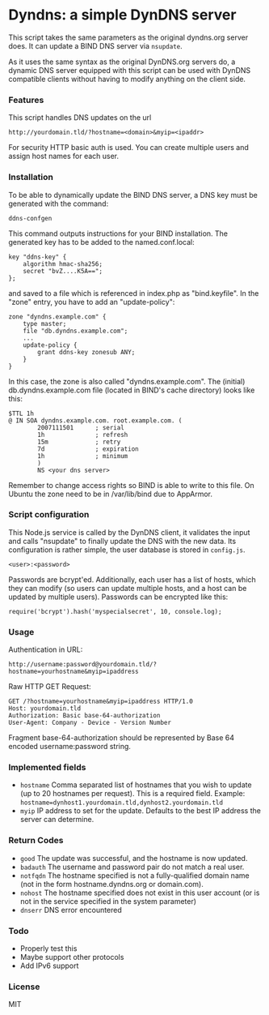 # Dyndns: a simple DynDNS server

This script takes the same parameters as the original dyndns.org server does. It can update a BIND DNS server via `nsupdate`.

As it uses the same syntax as the original DynDNS.org servers do, a dynamic DNS server equipped with this script can be used with DynDNS compatible clients without having to modify anything on the client side.


### Features

This script handles DNS updates on the url

    http://yourdomain.tld/?hostname=<domain>&myip=<ipaddr>

For security HTTP basic auth is used. You can create multiple users and assign host names for each user.


### Installation

To be able to dynamically update the BIND DNS server, a DNS key must be generated with the command:

    ddns-confgen

This command outputs instructions for your BIND installation. The generated key has to be added to the named.conf.local:

    key "ddns-key" {
        algorithm hmac-sha256;
        secret "bvZ....K5A==";
    };

and saved to a file which is referenced in index.php as "bind.keyfile". In the "zone" entry, you have to add an "update-policy":

    zone "dyndns.example.com" {
        type master;
        file "db.dyndns.example.com";
        ...
        update-policy {
            grant ddns-key zonesub ANY;
        }
    }

In this case, the zone is also called "dyndns.example.com". The (initial) db.dyndns.example.com file (located in BIND's cache directory) looks like this:

    $TTL 1h
    @ IN SOA dyndns.example.com. root.example.com. (
            2007111501      ; serial
            1h              ; refresh
            15m             ; retry
            7d              ; expiration
            1h              ; minimum
            )  
            NS <your dns server>

Remember to change access rights so BIND is able to write to this file. On Ubuntu the zone need to be in /var/lib/bind due to AppArmor.


### Script configuration

This Node.js service is called by the DynDNS client, it validates the input and calls "nsupdate" to 
finally update the DNS with the new data. Its configuration is rather simple, the user database is
stored in `config.js`.

    <user>:<password>

Passwords are bcrypt'ed. Additionally, each user has a list of hosts, which they can modify (so users can update multiple hosts, and a host can be updated by multiple users). Passwords can be encrypted like this:

    require('bcrypt').hash('myspecialsecret', 10, console.log);


### Usage

Authentication in URL:

    http://username:password@yourdomain.tld/?hostname=yourhostname&myip=ipaddress


Raw HTTP GET Request:

    GET /?hostname=yourhostname&myip=ipaddress HTTP/1.0 
    Host: yourdomain.tld 
    Authorization: Basic base-64-authorization 
    User-Agent: Company - Device - Version Number

Fragment base-64-authorization should be represented by Base 64 encoded username:password string.


### Implemented fields

- `hostname` Comma separated list of hostnames that you wish to update (up to 20 hostnames per request). This is a required field. Example: `hostname=dynhost1.yourdomain.tld,dynhost2.yourdomain.tld`
- `myip` IP address to set for the update. Defaults to the best IP address the server can determine.


### Return Codes

- `good` The update was successful, and the hostname is now updated.
- `badauth` The username and password pair do not match a real user.
- `notfqdn` The hostname specified is not a fully-qualified domain name (not in the form hostname.dyndns.org or domain.com).
- `nohost` The hostname specified does not exist in this user account (or is not in the service specified in the system parameter)
- `dnserr` DNS error encountered


### Todo

- Properly test this
- Maybe support other protocols
- Add IPv6 support


### License

MIT
